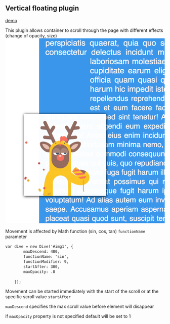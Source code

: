 ## Vertical floating plugin

[demo](https://alex-volkov.github.io/container-vertical-float/scroll.html)

This plugin allows container to scroll through the page with different effects (change of opacity, size)
![demo screenshot](images/demo.png)

Movement is affected by Math function (sin, cos, tan) `functionName` parameter

```
var dive = new Dive('#img1', {
		maxDescend: 400,
		functionName: 'sin',
		functionModifier: 9,
		startAfter: 300,
		maxOpacity: .8

	});
```

Movement can be started immediately with the start of the scroll or at the specific scroll value `startAfter`

`maxDescend` specifies the max scroll value before element will disappear
 
 if `maxOpacity` property is not specified default will be set to 1